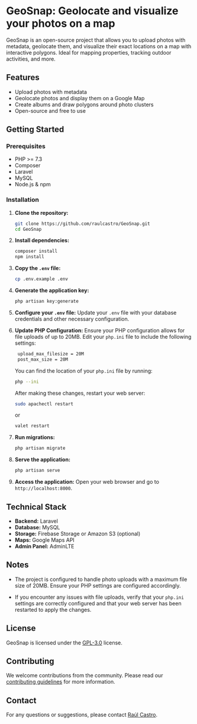 # GeoSnap: Geolocate and visualize your photos on a map

GeoSnap is an open-source project that allows you to upload photos with metadata, geolocate them, and visualize their exact locations on a map with interactive polygons. Ideal for mapping properties, tracking outdoor activities, and more.

## Features
- Upload photos with metadata
- Geolocate photos and display them on a Google Map
- Create albums and draw polygons around photo clusters
- Open-source and free to use

## Getting Started

### Prerequisites
- PHP >= 7.3
- Composer
- Laravel
- MySQL
- Node.js & npm

### Installation

1. **Clone the repository:**
   ```bash
   git clone https://github.com/raulcastro/GeoSnap.git
   cd GeoSnap
   ```

2. **Install dependencies:**
   ```bash
   composer install
   npm install
   ```

3. **Copy the `.env` file:**
   ```bash
   cp .env.example .env
   ```

4. **Generate the application key:**
   ```bash
   php artisan key:generate
   ```

5. **Configure your `.env` file:**
   Update your `.env` file with your database credentials and other necessary configuration.

6. **Update PHP Configuration:**
    Ensure your PHP configuration allows for file uploads of up to 20MB. Edit your `php.ini` file to include the following settings:
   ```bash
    upload_max_filesize = 20M
    post_max_size = 20M
   ```
   You can find the location of your `php.ini` file by running:
   ```bash
   php --ini
   ```
   After making these changes, restart your web server:
   ```bash
   sudo apachectl restart
   ```
   or
   ```bash
   valet restart
   ```


7. **Run migrations:**
   ```bash
   php artisan migrate
   ```

8. **Serve the application:**
   ```bash
   php artisan serve
   ```

9. **Access the application:**
   Open your web browser and go to `http://localhost:8000`.

## Technical Stack
- **Backend:** Laravel
- **Database:** MySQL
- **Storage:** Firebase Storage or Amazon S3 (optional)
- **Maps:** Google Maps API
- **Admin Panel:** AdminLTE

## Notes
- The project is configured to handle photo uploads with a maximum file size of 20MB. Ensure your PHP settings are configured accordingly.

- If you encounter any issues with file uploads, verify that your `php.ini` settings are correctly configured and that your web server has been restarted to apply the changes.

## License
GeoSnap is licensed under the [GPL-3.0](LICENSE) license.

## Contributing
We welcome contributions from the community. Please read our [contributing guidelines](CONTRIBUTING.md) for more information.

## Contact
For any questions or suggestions, please contact [Raúl Castro](mailto:raul.castro.developer@gmail.com).

